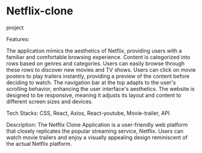 # Netflix-clone
 project

 Features:

The application mimics the aesthetics of Netflix, providing users with a familiar and comfortable browsing experience.
Content is categorized into rows based on genres and categories. Users can easily browse through these rows to discover new movies and TV shows.
Users can click on movie posters to play trailers instantly, providing a preview of the content before deciding to watch.
The navigation bar at the top adapts to the user's scrolling behavior, enhancing the user interface's aesthetics.
The website is designed to be responsive, meaning it adjusts its layout and content to different screen sizes and devices.

Tech Stacks:  CSS, React, Axios, React-youtube, Movie-trailer, API

Description: The Netflix Clone Application is a user-friendly web platform that closely replicates the popular streaming service, Netflix. Users can watch movie trailers and enjoy a visually appealing design reminiscent of the actual Netflix platform.




